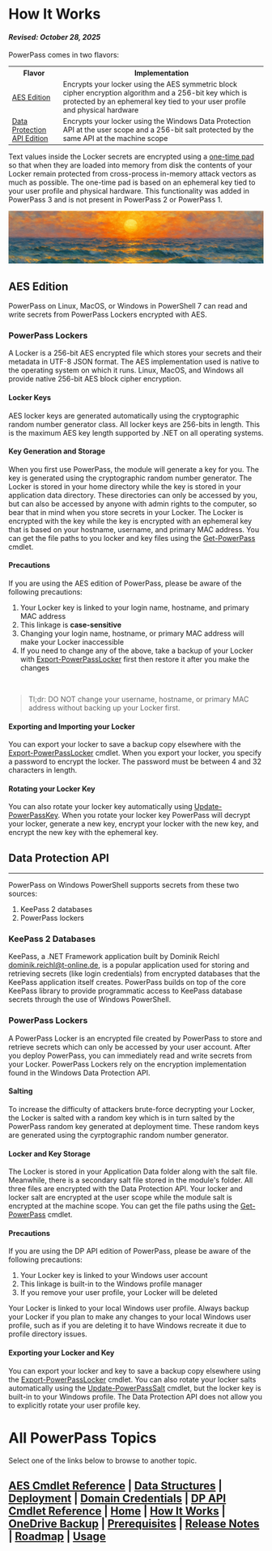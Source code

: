 # How It Works
#### _Revised: October 28, 2025_
PowerPass comes in two flavors:

<table>
<tr><th width="20%">Flavor</th><th>Implementation</th></tr>
<tr><td width="20%"><a href="#aes-edition">AES Edition</a></td><td>Encrypts your locker using the AES symmetric block cipher encryption algorithm and a 256-bit key which is protected by an ephemeral key tied to your user profile and physical hardware</td></tr>
<tr><td width="20%"><a href="#data-protection-api">Data Protection API Edition</a></td><td>Encrypts your locker using the Windows Data Protection API at the user scope and a 256-bit salt protected by the same API at the machine scope</td></tr>
</table>

Text values inside the Locker secrets are encrypted using a [one-time pad](https://en.wikipedia.org/wiki/One-time_pad) so that when they are loaded into memory from disk the contents of your Locker remain protected from cross-process in-memory attack vectors as much as possible. The one-time pad is based on an ephemeral key tied to your user profile and physical hardware. This functionality was added in PowerPass 3 and is not present in PowerPass 2 or PowerPass 1.

![Sunset Waves](sunset-waves-banner.jpg)

## AES Edition
PowerPass on Linux, MacOS, or Windows in PowerShell 7 can read and write secrets from PowerPass Lockers encrypted with AES.

### PowerPass Lockers
A Locker is a 256-bit AES encrypted file which stores your secrets and their metadata in UTF-8 JSON format. The AES implementation used is native to the operating system on which it runs. Linux, MacOS, and Windows all provide native 256-bit AES block cipher encryption.

#### Locker Keys
AES locker keys are generated automatically using the cryptographic random number generator class. All locker keys are 256-bits in length. This is the maximum AES key length supported by .NET on all operating systems.

#### Key Generation and Storage
When you first use PowerPass, the module will generate a key for you. The key is generated using the cryptographic random number generator. The Locker is stored in your home directory while the key is stored in your application data directory. These directories can only be accessed by you, but can also be accessed by anyone with admin rights to the computer, so bear that in mind when you store secrets in your Locker. The Locker is encrypted with the key while the key is encrypted with an ephemeral key that is based on your hostname, username, and primary MAC address. You can get the file paths to you locker and key files using the [Get-PowerPass](https://chopinrlz.github.io/powerpass/aes-cmdlet-ref#get-powerpass) cmdlet.

#### Precautions
If you are using the AES edition of PowerPass, please be aware of the following precautions:
1. Your Locker key is linked to your login name, hostname, and primary MAC address
2. This linkage is **case-sensitive**
3. Changing your login name, hostname, or primary MAC address will make your Locker inaccessible
4. If you need to change any of the above, take a backup of your Locker with [Export-PowerPassLocker](https://chopinrlz.github.io/powerpass/aes-cmdlet-ref#export-powerpasslocker) first then restore it after you make the changes
<br/>

<blockquote>Tl;dr: DO NOT change your username, hostname, or primary MAC address without backing up your Locker first.</blockquote>

#### Exporting and Importing your Locker
You can export your locker to save a backup copy elsewhere with the [Export-PowerPassLocker](https://chopinrlz.github.io/powerpass/aes-cmdlet-ref#export-powerpasslocker) cmdlet. When you export your locker, you specify a password to encrypt the locker. The password must be between 4 and 32 characters in length.

#### Rotating your Locker Key
You can also rotate your locker key automatically using [Update-PowerPassKey](https://chopinrlz.github.io/powerpass/aes-cmdlet-ref#update-powerpasskey). When you rotate your locker key PowerPass will decrypt your locker, generate a new key, encrypt your locker with the new key, and encrypt the new key with the ephemeral key.

## Data Protection API
<hr/>
PowerPass on Windows PowerShell supports secrets from these two sources:

1. KeePass 2 databases
2. PowerPass lockers

### KeePass 2 Databases
KeePass, a .NET Framework application built by Dominik Reichl <dominik.reichl@t-online.de>, is a popular application used for storing and retrieving secrets (like login credentials) from encrypted databases that the KeePass application itself creates. PowerPass builds on top of the core KeePass library to provide programmatic access to KeePass database secrets through the use of Windows PowerShell.

### PowerPass Lockers
A PowerPass Locker is an encrypted file created by PowerPass to store and retrieve secrets which can only be accessed by your user account. After you deploy PowerPass, you can immediately read and write secrets from your Locker. PowerPass Lockers rely on the encryption implementation found in the Windows Data Protection API.

#### Salting
To increase the difficulty of attackers brute-force decrypting your Locker, the Locker is salted with a random key which is in turn salted by the PowerPass random key generated at deployment time. These random keys are generated using the cyrptographic random number generator.

#### Locker and Key Storage
The Locker is stored in your Application Data folder along with the salt file. Meanwhile, there is a secondary salt file stored in the module's folder. All three files are encrypted with the Data Protection API. Your locker and locker salt are encrypted at the user scope while the module salt is encrypted at the machine scope. You can get the file paths using the [Get-PowerPass](https://chopinrlz.github.io/powerpass/dpapi-cmdlet-ref#get-powerpass) cmdlet.

#### Precautions
If you are using the DP API edition of PowerPass, please be aware of the following precautions:

1. Your Locker key is linked to your Windows user account
2. This linkage is built-in to the Windows profile manager
3. If you remove your user profile, your Locker will be deleted

Your Locker is linked to your local Windows user profile. Always backup your Locker if you plan to make any changes to your local Windows user profile, such as if you are deleting it to have Windows recreate it due to profile directory issues.

#### Exporting your Locker and Key
You can export your locker and key to save a backup copy elsewhere using the [Export-PowerPassLocker](https://chopinrlz.github.io/powerpass/dpapi-cmdlet-ref#export-powerpasslocker) cmdlet. You can also rotate your locker salts automatically using the [Update-PowerPassSalt](https://chopinrlz.github.io/powerpass/dpapi-cmdlet-ref#update-powerpasssalt) cmdlet, but the locker key is built-in to your Windows profile. The Data Protection API does not allow you to explicitly rotate your user profile key.

# All PowerPass Topics
Select one of the links below to browse to another topic.
## [AES Cmdlet Reference](https://chopinrlz.github.io/powerpass/aes-cmdlet-ref) | [Data Structures](https://chopinrlz.github.io/powerpass/data-structures) | [Deployment](https://chopinrlz.github.io/powerpass/deployment) | [Domain Credentials](https://chopinrlz.github.io/powerpass/domain-credentials) | [DP API Cmdlet Reference](https://chopinrlz.github.io/powerpass/dpapi-cmdlet-ref) | [Home](https://chopinrlz.github.io/powerpass) | [How It Works](https://chopinrlz.github.io/powerpass/readme-cont) | [OneDrive Backup](https://chopinrlz.github.io/powerpass/onedrivebackup) | [Prerequisites](https://chopinrlz.github.io/powerpass/prerequisites) | [Release Notes](https://chopinrlz.github.io/powerpass/release-notes) | [Roadmap](https://chopinrlz.github.io/powerpass/roadmap) | [Usage](https://chopinrlz.github.io/powerpass/usage)